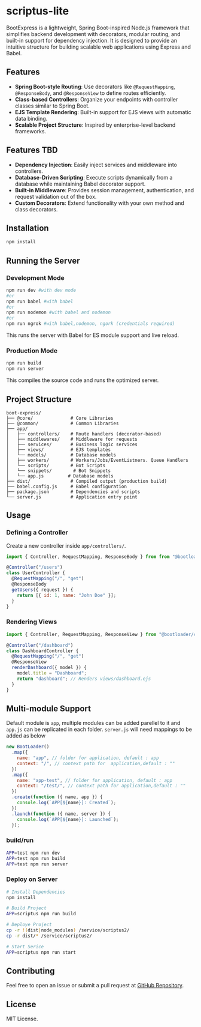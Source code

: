 # scriptus-lite

BootExpress is a lightweight, Spring Boot-inspired Node.js framework that simplifies backend development with decorators, modular routing, and built-in support for dependency injection. It is designed to provide an intuitive structure for building scalable web applications using Express and Babel.

## Features

- **Spring Boot-style Routing**: Use decorators like `@RequestMapping`, `@ResponseBody`, and `@ResponseView` to define routes efficiently.
- **Class-based Controllers**: Organize your endpoints with controller classes similar to Spring Boot.
- **EJS Template Rendering**: Built-in support for EJS views with automatic data binding.
- **Scalable Project Structure**: Inspired by enterprise-level backend frameworks.

## Features TBD
- **Dependency Injection**: Easily inject services and middleware into controllers.
- **Database-Driven Scripting**: Execute scripts dynamically from a database while maintaining Babel decorator support.
- **Built-in Middleware**: Provides session management, authentication, and request validation out of the box.
- **Custom Decorators**: Extend functionality with your own method and class decorators.


## Installation

```sh
npm install
```

## Running the Server

### Development Mode
```sh
npm run dev #with dev mode
#or
npm run babel #with babel
#or
npm run nodemon #with babel and nodemon
#or
npm run ngrok #with babel,nodemon, ngork (credentials required)

```
This runs the server with Babel for ES module support and live reload.

### Production Mode
```sh
npm run build
npm run server
```
This compiles the source code and runs the optimized server.

## Project Structure
```
boot-express/
├── @core/              # Core Libraries
├── @common/            # Common Libraries
├── app/
│   ├── controllers/    # Route handlers (decorator-based)
│   ├── middlewares/    # Middleware for requests
│   ├── services/       # Business logic services
│   ├── views/          # EJS templates
│   └── models/         # Database models
│   ├── workers/        # Workers/Jobs/EventListners. Queue Handlers
│   └── scripts/        # Bot Scripts
│   └── snippets/        # Bot Snippets
│   └── app.js         # Database models
├── dist/               # Compiled output (production build)
├── babel.config.js     # Babel configuration
├── package.json        # Dependencies and scripts
└── server.js           # Application entry point
```

## Usage

### Defining a Controller
Create a new controller inside `app/controllers/`.

```javascript
import { Controller, RequestMapping, ResponseBody } from from "@bootloader/core/decorators";

@Controller("/users")
class UserController {
  @RequestMapping("/", "get")
  @ResponseBody
  getUsers({ request }) {
    return [{ id: 1, name: "John Doe" }];
  }
}
```

### Rendering Views
```javascript
import { Controller, RequestMapping, ResponseView } from "@bootloader/core/decorators";

@Controller("/dashboard")
class DashboardController {
  @RequestMapping("/", "get")
  @ResponseView
  renderDashboard({ model }) {
    model.title = "Dashboard";
    return "dashboard"; // Renders views/dashboard.ejs
  }
}
```

## Multi-module Support
Default module is `app`, multiple modules can be added parellel to it and `app.js` can be replicated in each folder. `server.js` will need mappings to be added as below

```javascript
new BootLoader()
  .map({
    name: "app", // folder for application, default : app
    context: "/", // context path for  application,default : ""
  })
  .map({
    name: "app-test", // folder for application, default : app
    context: "/test/", // context path for application,default : ""
  })
  .create(function ({ name, app }) {
    console.log(`APP[${name}]: Created`);
  })
  .launch(function ({ name, server }) {
    console.log(`APP[${name}]: Launched`);
  });
```
### build/run
```bash 
APP=test npm run dev
APP=test npm run build
APP=test npm run server
```


### Deploy on Server
```bash
# Install Dependencies
npm install

# Build Project
APP=scriptus npm run build

# Deploye Project
cp -r !(dist|node_modules) /service/scriptus2/
cp -r dist/* /service/scriptus2/

# Start Serice
APP=scriptus npm run start

```



## Contributing
Feel free to open an issue or submit a pull request at [GitHub Repository](https://github.com/bootloader/boot-node).

## License
MIT License.

